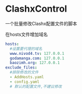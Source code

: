 # ClashxControl
一个批量修改Clashx配置文件的脚本

在hosts文件增加域名
```yaml
hosts:
  #设置要代理的域名
  www.nivod4.tv: 127.0.0.1
  godamanga.com: 127.0.0.1
  baozimh.org: 127.0.0.1
exclude_files:
  #排除修改的文件    
  - AddHosts.yaml
  - config.yaml
  # 默认的配置文件,不建议修改

```